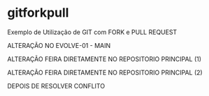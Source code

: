 # gitforkpull
Exemplo de Utilização de GIT com FORK e PULL REQUEST

ALTERAÇÃO NO EVOLVE-01 - MAIN

ALTERAÇÃO FEIRA DIRETAMENTE NO REPOSITORIO PRINCIPAL (1)

ALTERAÇÃO FEIRA DIRETAMENTE NO REPOSITORIO PRINCIPAL (2)

DEPOIS DE RESOLVER CONFLITO
